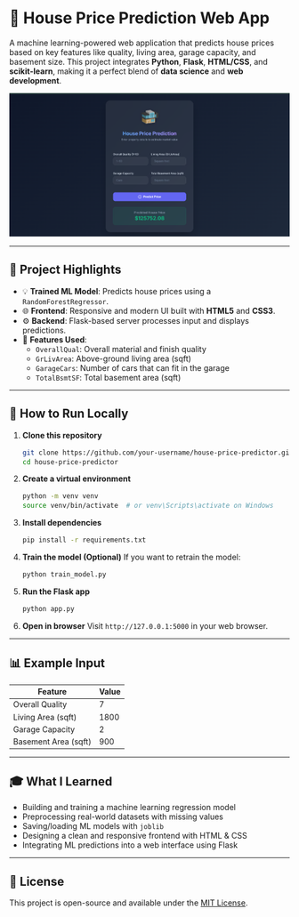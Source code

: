 
# 🏡 House Price Prediction Web App

A machine learning-powered web application that predicts house prices based on key features like quality, living area, garage capacity, and basement size. This project integrates **Python**, **Flask**, **HTML/CSS**, and **scikit-learn**, making it a perfect blend of **data science** and **web development**.

![Screenshot](./static/asset.png)

---

## 📌 Project Highlights

- 💡 **Trained ML Model**: Predicts house prices using a `RandomForestRegressor`.
- 🌐 **Frontend**: Responsive and modern UI built with **HTML5** and **CSS3**.
- ⚙️ **Backend**: Flask-based server processes input and displays predictions.
- 🧠 **Features Used**:
  - `OverallQual`: Overall material and finish quality
  - `GrLivArea`: Above-ground living area (sqft)
  - `GarageCars`: Number of cars that can fit in the garage
  - `TotalBsmtSF`: Total basement area (sqft)

---

## 🚀 How to Run Locally

1. **Clone this repository**
   ```bash
   git clone https://github.com/your-username/house-price-predictor.git
   cd house-price-predictor
   ```

2. **Create a virtual environment**
   ```bash
   python -m venv venv
   source venv/bin/activate  # or venv\Scripts\activate on Windows
   ```

3. **Install dependencies**
   ```bash
   pip install -r requirements.txt
   ```

4. **Train the model (Optional)**
   If you want to retrain the model:
   ```bash
   python train_model.py
   ```

5. **Run the Flask app**
   ```bash
   python app.py
   ```

6. **Open in browser**
   Visit `http://127.0.0.1:5000` in your web browser.

---

## 📊 Example Input

| Feature              | Value      |
|----------------------|------------|
| Overall Quality      | 7          |
| Living Area (sqft)   | 1800       |
| Garage Capacity      | 2          |
| Basement Area (sqft) | 900        |

---

## 🎓 What I Learned

- Building and training a machine learning regression model
- Preprocessing real-world datasets with missing values
- Saving/loading ML models with `joblib`
- Designing a clean and responsive frontend with HTML & CSS
- Integrating ML predictions into a web interface using Flask

---

## 📎 License

This project is open-source and available under the [MIT License](LICENSE).
